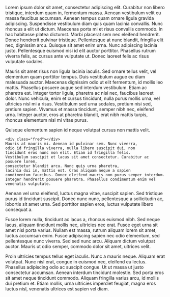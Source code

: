 Lorem ipsum dolor sit amet, consectetur adipiscing elit. Curabitur non libero tristique, interdum quam in, fermentum massa. Aenean vestibulum velit eu massa faucibus accumsan. Aenean tempus quam ornare ligula gravida adipiscing. Suspendisse vestibulum diam quis quam lacinia convallis. Nunc rhoncus a elit ut dictum. Maecenas porta mi et risus convallis commodo. In hac habitasse platea dictumst. Morbi placerat sem nec eleifend hendrerit. Donec hendrerit pulvinar tristique. Pellentesque at nunc blandit, fringilla elit nec, dignissim arcu. Quisque sit amet enim urna. Nunc adipiscing lacinia justo. Pellentesque euismod nisi id elit auctor porttitor. Phasellus rutrum viverra felis, ac cursus ante vulputate ut. Donec laoreet felis ac risus vulputate sodales.

Mauris sit amet risus non ligula lacinia iaculis. Sed ornare tellus velit, vel elementum quam porttitor tempus. Duis vestibulum augue eu diam malesuada auctor. Maecenas dignissim odio ut elit fermentum, id mollis leo mattis. Phasellus posuere augue sed interdum vestibulum. Etiam ac pharetra est. Integer tortor ligula, pharetra ac nisi nec, faucibus laoreet dolor. Nunc vehicula, enim et cursus tincidunt, nulla purus mollis urna, vel ultricies nisl mi a risus. Vestibulum sed urna sodales, pretium nisi sed, pretium sapien. Vivamus et massa tincidunt, semper nibh nec, eleifend urna. Integer auctor, eros at pharetra blandit, erat nibh mattis turpis, rhoncus elementum nisi mi vitae purus.

Quisque elementum sapien id neque volutpat cursus non mattis velit.

```
<div class="fred"></div>
Mauris at mauris mi. Aenean id pulvinar sem. Nunc viverra,
odio id fringilla viverra, nulla libero suscipit dui, non
tincidunt eros nunc non elit. Etiam id fringilla felis.
Vestibulum suscipit et lacus sit amet consectetur. Curabitur ac posuere lorem,
consectetur blandit arcu. Nunc quis urna pharetra,
lacinia dui in, mattis est. Cras aliquam neque a sapien
condimentum faucibus. Donec eleifend mauris non purus semper interdum.
Integer hendrerit posuere pharetra. Phasellus condimentum enim vel venenatis vulputate.
```

Aenean vel urna eleifend, luctus magna vitae, suscipit sapien. Sed tristique purus id tincidunt suscipit. Donec nunc nunc, pellentesque a sollicitudin ac, lobortis sit amet urna. Sed porttitor sapien eros, luctus vulputate libero consequat a.

Fusce lorem nulla, tincidunt ac lacus a, rhoncus euismod nibh. Sed neque lacus, aliquam tincidunt mollis nec, ultricies nec erat. Fusce eget urna sit amet nisl porta varius. Nullam est massa, rutrum aliquam lorem sit amet, luctus accumsan enim. Fusce adipiscing sapien nec odio elementum, sed pellentesque nunc viverra. Sed sed nunc arcu. Aliquam dictum volutpat auctor. Mauris ut odio semper, commodo dolor sit amet, ultrices velit.

Proin ultricies tempus tellus eget iaculis. Nunc a mauris neque. Aliquam erat volutpat. Nunc nisl erat, congue in euismod nec, eleifend eu lectus. Phasellus adipiscing odio ac suscipit congue. Ut ut massa ut justo consectetur accumsan. Aenean interdum tincidunt molestie. Sed porta eros sit amet neque tincidunt commodo. Aliquam fringilla varius arcu, id mollis dui pretium et. Etiam mollis, urna ultricies imperdiet feugiat, magna eros luctus nisl, venenatis ultrices est sapien vel diam.
